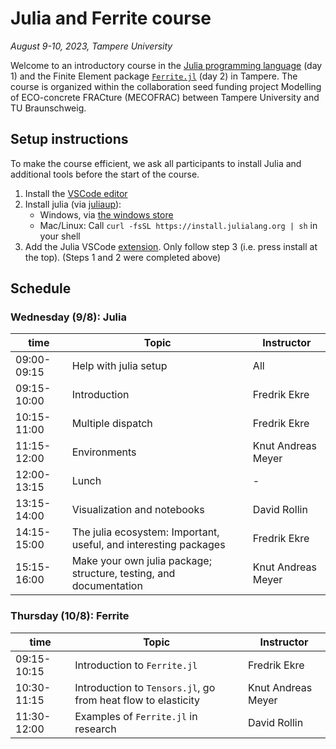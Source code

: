 # Julia and Ferrite course

*August 9-10, 2023, Tampere University*

Welcome to an introductory course in the [Julia programming
language](https://julialang.org/) (day 1) and the Finite Element package
[`Ferrite.jl`](https://ferrite-fem.github.io/) (day 2) in Tampere. The course is organized
within the collaboration seed funding project Modelling of ECO-concrete FRACture (MECOFRAC)
between Tampere University and TU Braunschweig.

## Setup instructions

To make the course efficient, we ask all participants to install Julia and additional tools
before the start of the course.

1. Install the [VSCode editor](https://code.visualstudio.com/)
2. Install julia (via [juliaup](https://github.com/JuliaLang/juliaup)):
   * Windows, via [the windows store](https://www.microsoft.com/store/apps/9NJNWW8PVKMN)
   * Mac/Linux: Call `curl -fsSL https://install.julialang.org | sh` in your shell
3. Add the Julia VSCode
   [extension](https://marketplace.visualstudio.com/items?itemName=julialang.language-julia).
   Only follow step 3 (i.e. press install at the top). (Steps 1 and 2 were completed above)


## Schedule

### Wednesday (9/8): Julia

|        time |                                                              Topic |         Instructor |
| ----------- | ------------------------------------------------------------------ | ------------------ |
| 09:00-09:15 | Help with julia setup                                              | All                |
| 09:15-10:00 | Introduction                                                       | Fredrik Ekre       |
| 10:15-11:00 | Multiple dispatch                                                  | Fredrik Ekre       |
| 11:15-12:00 | Environments                                                       | Knut Andreas Meyer |
| 12:00-13:15 | Lunch                                                              | -                  |
| 13:15-14:00 | Visualization and notebooks                                        | David Rollin       |
| 14:15-15:00 | The julia ecosystem: Important, useful, and interesting packages   | Fredrik Ekre       |
| 15:15-16:00 | Make your own julia package; structure, testing, and documentation | Knut Andreas Meyer |

### Thursday (10/8): Ferrite

|        time |                                                              Topic |         Instructor |
| ----------- | ------------------------------------------------------------------ | ------------------ |
| 09:15-10:15 | Introduction to `Ferrite.jl`                                       | Fredrik Ekre       |
| 10:30-11:15 | Introduction to `Tensors.jl`, go from heat flow to elasticity      | Knut Andreas Meyer |
| 11:30-12:00 | Examples of `Ferrite.jl` in research                               | David Rollin       |

